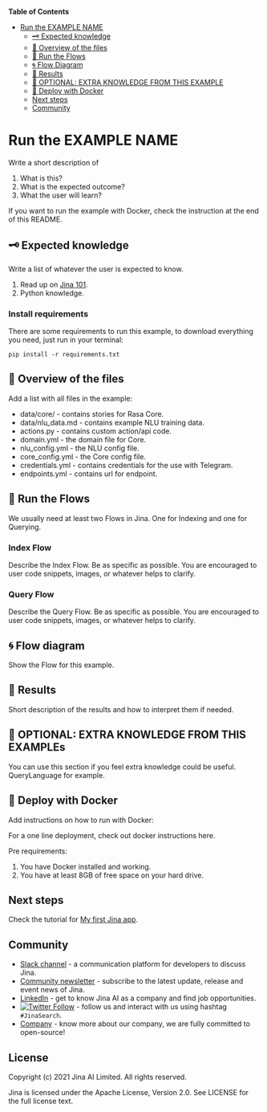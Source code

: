 <!-- DON'T EDIT THIS SECTION, INSTEAD RE-RUN doctoc TO UPDATE -->
**Table of Contents**
- [Run the EXAMPLE NAME](#run-the-example-name)
  - [🗝️ Expected knowledge](#Expected-knowledges)
  - [🔮 Overview of the files](#Overview-of-the-files)
  - [🏃 Run the Flows](#run-the-flows)
  - [🌀 Flow Diagram](#flow-diagram)
  - [🌟 Results](#results)
  - [🧞 OPTIONAL: EXTRA KNOWLEDGE FROM THIS EXAMPLE](#optional)
  - [💫 Deploy with Docker](#Deploy-with-docker)
  - [Next steps](#next-steps)
  - [Community](#community)

<!-- END doctoc generated TOC please keep comment here to allow auto update -->

# Run the EXAMPLE NAME

Write a short description of
1. What is this?
2. What is the expected outcome?
3. What the user will learn?

If you want to run the example with Docker, check the instruction at the end of this README.  

## 🗝️ Expected knowledge

Write a list of whatever the user is expected to know.

1. Read up on [Jina 101](http://101.jina.ai).
2. Python knowledge.

### Install requirements

There are some requirements to run this example, to download everything you need, just run in your terminal:

```
pip install -r requirements.txt
```

## 🔮 Overview of the files

Add a list with all files in the example:

* data/core/ - contains stories for Rasa Core.
* data/nlu_data.md - contains example NLU training data.
* actions.py - contains custom action/api code.
* domain.yml - the domain file for Core.
* nlu_config.yml - the NLU config file.
* core_config.yml - the Core config file.
* credentials.yml - contains credentials for the use with Telegram.
* endpoints.yml - contains url for endpoint.

## 🏃 Run the Flows

We usually need at least two Flows in Jina. One for Indexing and one for Querying.

### Index Flow

Describe the Index Flow. Be as specific as possible. You are encouraged to user code snippets, images, or whatever helps to clarify.

### Query Flow

Describe the Query Flow. Be as specific as possible. You are encouraged to user code snippets, images, or whatever helps to clarify.

## 🌀 Flow diagram

Show the Flow for this example.

## 🌟 Results

Short description of the results and how to interpret them if needed.


## 🧞 OPTIONAL: EXTRA KNOWLEDGE FROM THIS EXAMPLEs

You can use this section if you feel extra knowledge could be useful.
QueryLanguage for example.

## 💫 Deploy with Docker

Add instructions on how to run with Docker:

For a one line deployment, check out docker instructions here.

Pre requirements:

1. You have Docker installed and working.
2. You have at least 8GB of free space on your hard drive.

## Next steps

Check the tutorial for [My first Jina app](https://docs.jina.ai/chapters/my_first_jina_app).

## Community

- [Slack channel](https://join.slack.com/t/jina-ai/shared_invite/zt-dkl7x8p0-rVCv~3Fdc3~Dpwx7T7XG8w) - a communication platform for developers to discuss Jina.
- [Community newsletter](mailto:newsletter+subscribe@jina.ai) - subscribe to the latest update, release and event news of Jina.
- [LinkedIn](https://www.linkedin.com/company/jinaai/) - get to know Jina AI as a company and find job opportunities.
- [![Twitter Follow](https://img.shields.io/twitter/follow/JinaAI_?label=Follow%20%40JinaAI_&style=social)](https://twitter.com/JinaAI_) - follow us and interact with us using hashtag `#JinaSearch`.  
- [Company](https://jina.ai) - know more about our company, we are fully committed to open-source!

## License

Copyright (c) 2021 Jina AI Limited. All rights reserved.

Jina is licensed under the Apache License, Version 2.0. See LICENSE for the full license text.
